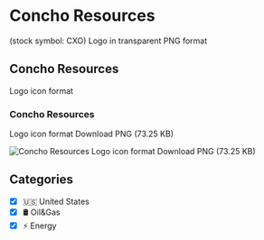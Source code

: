 # Concho Resources
 (stock symbol: CXO) Logo in transparent PNG format

## Concho Resources
 Logo icon format

### Concho Resources
 Logo icon format Download PNG (73.25 KB)

![Concho Resources
 Logo icon format Download PNG (73.25 KB)](/img/orig/CXO-942a9f17.png)



## Categories
- [x] 🇺🇸 United States
- [x] 🛢 Oil&Gas
- [x] ⚡ Energy
